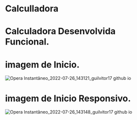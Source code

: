 # Calculladora
# Calculadora Desenvolvida Funcional.
# imagem de Inicio.
![Opera Instantâneo_2022-07-26_143121_guilvitor17 github io](https://user-images.githubusercontent.com/109220774/181073086-3cb17226-cf8b-4f4c-a10d-5a215a5e37fc.png)
# imagem de Inicio Responsivo.
![Opera Instantâneo_2022-07-26_143148_guilvitor17 github io](https://user-images.githubusercontent.com/109220774/181073152-8fd36ed7-0029-4cea-9c5c-5505e8bf4945.png)



